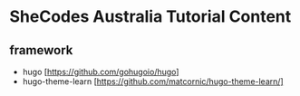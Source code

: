 # SheCodes Australia Tutorial Content

## framework

- hugo [https://github.com/gohugoio/hugo]
- hugo-theme-learn [https://github.com/matcornic/hugo-theme-learn/]